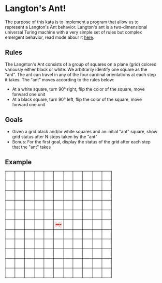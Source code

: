 # Langton's Ant!

The purpose of this kata is to implement a program that allow us to represent a Langton's Ant behavior. Langton's ant is a two-dimensional universal Turing machine with a very simple set of rules but complex emergent behavior, read mode abour it [here](https://en.wikipedia.org/wiki/Langton%27s_ant).

## Rules
The Langnton's Ant consists of a group of squares on a plane (grid) colored variously either black or white. We arbitrarily identify one square as the “ant”. The ant can travel in any of the four cardinal orientations at each step it takes. The “ant” moves according to the rules below:

- At a white square, turn 90° right, flip the color of the square, move forward one unit
- At a black square, turn 90° left, flip the color of the square, move forward one unit

## Goals
- Given a grid black and/or white squares and an initial "ant" square, show grid status after N steps taken by the "ant"
- Bonus: For the first goal, display the status of the grid after each step that the "ant" takes

## Example
 ![](./langtons-ant-animated.gif)